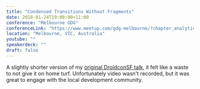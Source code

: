 ```yaml
---
title: "Condensed Transitions Without Fragments"
date: 2018-01-24T19:00:00+11:00
conference: "Melbourne GDG"
conferenceLink: "https://www.meetup.com/gdg-melbourne/?chapter_analytics_code=UA-21258960-2"
location: "Melbourne, VIC, Australia"
youtube: ""
speakerdeck: ""
draft: false
---
```


A slightly shorter version of my [original DroidconSF talk](http://chrishorner.codes/presentation/transitions-without-fragments/), it felt like a waste to not give it on home turf. Unfortunately video wasn't recorded, but it was great to engage with the local development community.

